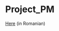# Project_PM

[Here](https://ocw.cs.pub.ro/courses/pm/prj2023/dene/minienigmamachine#dokuwiki__top) (in Romanian)
